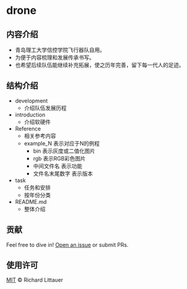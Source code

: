 # drone

## 内容介绍

- 青岛理工大学信控学院飞行器队自用。
- 为便于内容梳理和发展传承书写。
- 也希望后续队伍能继续补充拓展，使之历年完善，留下每一代人的足迹。

## 结构介绍


- development
  - 介绍队伍发展历程
- introduction
  - 介绍软硬件
- Reference
  - 相关参考内容
  - example_N 表示对应于N的例程
    - bin 表示灰度或二值化图片
    - rgb 表示RGB彩色图片
    - 中间文件名 表示功能
    - 文件名末尾数字 表示版本
- task
  - 任务和安排
  - 按年份分类
- README.md
  - 整体介绍

## 贡献

Feel free to dive in! [Open an issue](https://github.com/whysomuch/drone/issues/new) or submit PRs.

## 使用许可

[MIT](LICENSE) © Richard Littauer

